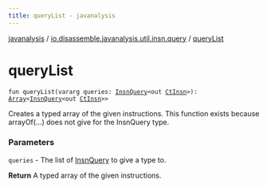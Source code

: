 ```yaml
---
title: queryList - javanalysis
---
```


[javanalysis](../index.html) / [io.disassemble.javanalysis.util.insn.query](index.html) / [queryList](./query-list.html)

# queryList

`fun queryList(vararg queries: `[`InsnQuery`](-insn-query/index.html)`<out `[`CtInsn`](../io.disassemble.javanalysis.insn/-ct-insn/index.html)`>): `[`Array`](https://kotlinlang.org/api/latest/jvm/stdlib/kotlin/-array/index.html)`<`[`InsnQuery`](-insn-query/index.html)`<out `[`CtInsn`](../io.disassemble.javanalysis.insn/-ct-insn/index.html)`>>`

Creates a typed array of the given instructions.
This function exists because arrayOf(...) does not give  for the InsnQuery type.

### Parameters

`queries` - The list of [InsnQuery](-insn-query/index.html) to give a type to.

**Return**
A typed array of the given instructions.

